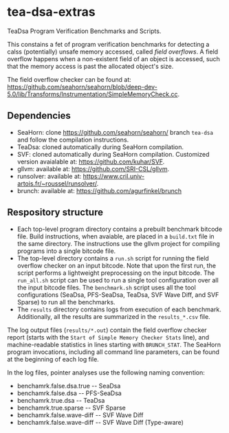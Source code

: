 # tea-dsa-extras
TeaDsa Program Verification Benchmarks and Scripts.

This constains a fet of program verification benchmarks for detecting a calss (potentially) unsafe memory accessed,
called *field overflows*. A field overflow happens when a non-existent field of an object is accessed, such that the
memory access is past the allocated object's size.

The field overflow checker can be found at: https://github.com/seahorn/seahorn/blob/deep-dev-5.0/lib/Transforms/Instrumentation/SimpleMemoryCheck.cc.

## Dependencies
* SeaHorn: clone https://github.com/seahorn/seahorn/ branch `tea-dsa` and follow the compilation instructions.
* TeaDsa: cloned automatically during SeaHorn compilation.
* SVF: cloned automatically during SeaHorn compilation. Customized version avaialable at: https://github.com/kuhar/SVF.
* gllvm: available at: https://github.com/SRI-CSL/gllvm.
* runsolver: available at: https://www.cril.univ-artois.fr/~roussel/runsolver/.
* brunch: available at: https://github.com/agurfinkel/brunch

## Respository structure

* Each top-level program directory contains a prebuilt benchmark bitcode file.
  Build instructions, when avaiable, are placed in a `build.txt` file in the same directory.
  The instructions use the gllvm project for compiling programs into a single bitcode file.
* The top-level directory contains a `run.sh` script for running the field overflow checker on an input bitcode.
  Note that upon the first run, the script performs a lightweight preprocessing on the input bitcode. The `run_all.sh` script can be used to run a single tool configuration over all the input bitcode files.
  The `benchmark.sh` script uses all the tool configurations (SeaDsa, PFS-SeaDsa, TeaDsa, SVF Wave Diff, and SVF Sparse)
  to run all the benchmarks.
* The `results` directory contains logs from execution of each benchmark.
  Additionally, all the results are summarized in the `results_*.csv` file.

The log output files (`results/*.out`) contain the field overflow checker report
(starts with the `Start of Simple Memory Checker Stats` line),
and machine-readable statistics in lines starting with `BRUNCH_STAT`.
The SeaHorn program invocations, including all command line parameters,
can be found at the beginning of each log file.

In the log files, pointer analyses use the following naming convention:
* benchamrk.false.dsa.true -- SeaDsa
* benchamrk.false.dsa -- PFS-SeaDsa
* benchamrk.true.dsa -- TeaDsa
* benchamrk.true.sparse -- SVF Sparse
* benchamrk.false.wave-diff -- SVF Wave Diff
* benchamrk.false.wave-diff -- SVF Wave Diff (Type-aware)
